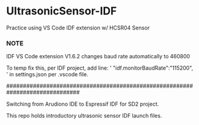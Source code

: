 # UltrasonicSensor-IDF
Practice using VS Code IDF extension w/ HCSR04 Sensor


### NOTE ###

IDF VS Code extension V1.6.2 changes baud rate automatically to 460800

To temp fix this, per IDF project, add line: ' "idf.monitorBaudRate":"115200", '
in settings.json per .vscode file.

##############################################################################

Switching from Arudiono IDE to Espressif IDF for SD2 project.

This repo holds introductory ultrasonic sensor IDF launch files.
